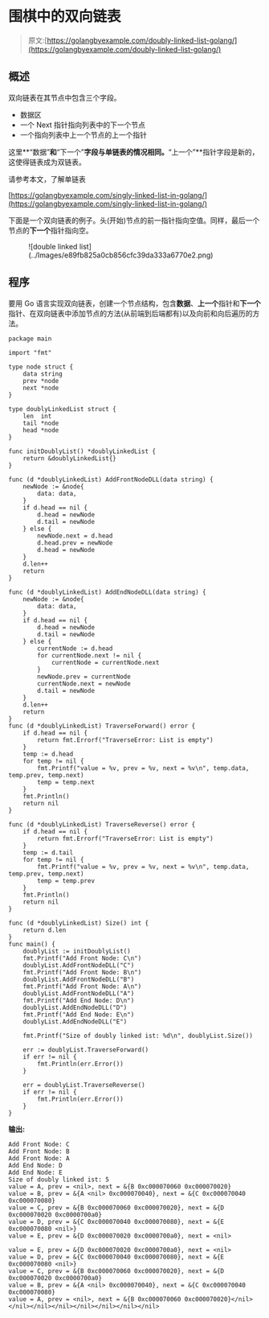 # 围棋中的双向链表

> 原文:[https://golangbyexample.com/doubly-linked-list-golang/](https://golangbyexample.com/doubly-linked-list-golang/)

## **概述**

双向链表在其节点中包含三个字段。

*   数据区
*   一个 Next 指针指向列表中的下一个节点
*   一个指向列表中上一个节点的上一个指针

这里**“数据”**和**“下一个”**字段与单链表的情况相同。**“上一个”**指针字段是新的，这使得链表成为双链表。

请参考本文，了解单链表

[https://golangbyexample.com/singly-linked-list-in-golang/](https://golangbyexample.com/singly-linked-list-in-golang/)

下面是一个双向链表的例子。头(开始)节点的前一指针指向空值。同样，最后一个节点的**下一个**指针指向空。

<figure class="wp-block-image size-large is-resized">![double linked list](../Images/e89fb825a0cb856cfc39da333a6770e2.png)</figure>

## **程序**

要用 Go 语言实现双向链表，创建一个节点结构，包含**数据**、**上一个**指针和**下一个**指针、在双向链表中添加节点的方法(从前端到后端都有)以及向前和向后遍历的方法。

```
package main

import "fmt"

type node struct {
	data string
	prev *node
	next *node
}

type doublyLinkedList struct {
	len  int
	tail *node
	head *node
}

func initDoublyList() *doublyLinkedList {
	return &doublyLinkedList{}
}

func (d *doublyLinkedList) AddFrontNodeDLL(data string) {
	newNode := &node{
		data: data,
	}
	if d.head == nil {
		d.head = newNode
		d.tail = newNode
	} else {
		newNode.next = d.head
		d.head.prev = newNode
		d.head = newNode
	}
	d.len++
	return
}

func (d *doublyLinkedList) AddEndNodeDLL(data string) {
	newNode := &node{
		data: data,
	}
	if d.head == nil {
		d.head = newNode
		d.tail = newNode
	} else {
		currentNode := d.head
		for currentNode.next != nil {
			currentNode = currentNode.next
		}
		newNode.prev = currentNode
		currentNode.next = newNode
		d.tail = newNode
	}
	d.len++
	return
}
func (d *doublyLinkedList) TraverseForward() error {
	if d.head == nil {
		return fmt.Errorf("TraverseError: List is empty")
	}
	temp := d.head
	for temp != nil {
		fmt.Printf("value = %v, prev = %v, next = %v\n", temp.data, temp.prev, temp.next)
		temp = temp.next
	}
	fmt.Println()
	return nil
}

func (d *doublyLinkedList) TraverseReverse() error {
	if d.head == nil {
		return fmt.Errorf("TraverseError: List is empty")
	}
	temp := d.tail
	for temp != nil {
		fmt.Printf("value = %v, prev = %v, next = %v\n", temp.data, temp.prev, temp.next)
		temp = temp.prev
	}
	fmt.Println()
	return nil
}

func (d *doublyLinkedList) Size() int {
	return d.len
}
func main() {
	doublyList := initDoublyList()
	fmt.Printf("Add Front Node: C\n")
	doublyList.AddFrontNodeDLL("C")
	fmt.Printf("Add Front Node: B\n")
	doublyList.AddFrontNodeDLL("B")
	fmt.Printf("Add Front Node: A\n")
	doublyList.AddFrontNodeDLL("A")
	fmt.Printf("Add End Node: D\n")
	doublyList.AddEndNodeDLL("D")
	fmt.Printf("Add End Node: E\n")
	doublyList.AddEndNodeDLL("E")

	fmt.Printf("Size of doubly linked ist: %d\n", doublyList.Size())

	err := doublyList.TraverseForward()
	if err != nil {
		fmt.Println(err.Error())
	}

	err = doublyList.TraverseReverse()
	if err != nil {
		fmt.Println(err.Error())
	}
}
```

**输出:**

```
Add Front Node: C
Add Front Node: B
Add Front Node: A
Add End Node: D
Add End Node: E
Size of doubly linked ist: 5
value = A, prev = <nil>, next = &{B 0xc000070060 0xc000070020}
value = B, prev = &{A <nil> 0xc000070040}, next = &{C 0xc000070040 0xc000070080}
value = C, prev = &{B 0xc000070060 0xc000070020}, next = &{D 0xc000070020 0xc0000700a0}
value = D, prev = &{C 0xc000070040 0xc000070080}, next = &{E 0xc000070080 <nil>}
value = E, prev = &{D 0xc000070020 0xc0000700a0}, next = <nil>

value = E, prev = &{D 0xc000070020 0xc0000700a0}, next = <nil>
value = D, prev = &{C 0xc000070040 0xc000070080}, next = &{E 0xc000070080 <nil>}
value = C, prev = &{B 0xc000070060 0xc000070020}, next = &{D 0xc000070020 0xc0000700a0}
value = B, prev = &{A <nil> 0xc000070040}, next = &{C 0xc000070040 0xc000070080}
value = A, prev = <nil>, next = &{B 0xc000070060 0xc000070020}</nil></nil></nil></nil></nil></nil></nil></nil>
```